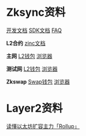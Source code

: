 # Zksync资料

[开发文档](https://zksync.io/dev/)
[SDK文档](https://zksync.io/api/#meta)
[FAQ](https://zksync.io/faq/)

**L2合约**
[zinc文档](https://zinc.zksync.io/)

**主网**
[L2钱包](https://wallet.zksync.io/)
[浏览器](https://zkscan.io/)


**测试网**
[L2钱包](https://rinkeby.zksync.io/)
[浏览器](https://rinkeby.zkscan.io/)


**Zkswap**
[Swap钱包](https://zks.app/zh/wallet)
[浏览器](https://zkswap.info/zh)

# Layer2资料

[读懂以太坊扩容主力「Rollup」](https://www.chainnews.com/articles/424799840472.htm?utm_source=block123-wechat)
